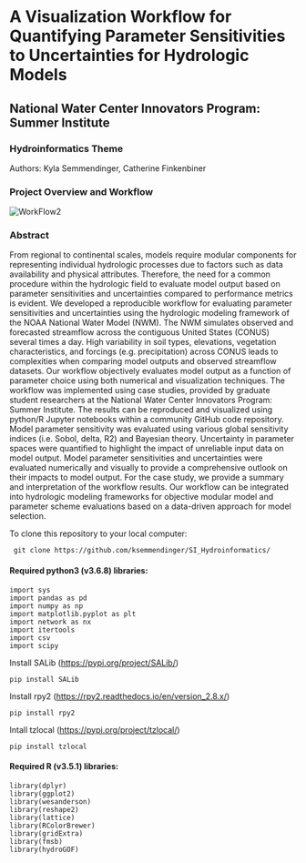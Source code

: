# A Visualization Workflow for Quantifying Parameter Sensitivities to Uncertainties for Hydrologic Models
## National Water Center Innovators Program: Summer Institute
### Hydroinformatics Theme
Authors: Kyla Semmendinger, Catherine Finkenbiner

### Project Overview and Workflow

![WorkFlow2](https://user-images.githubusercontent.com/20464090/61546646-6c512780-aa0f-11e9-9f74-97a50a3e7ccf.jpg)

### Abstract
From regional to continental scales, models require modular components for representing individual hydrologic processes due to factors such as data availability and physical attributes. Therefore, the need for a common procedure within the hydrologic field to evaluate model output based on parameter sensitivities and uncertainties compared to performance metrics is evident. We developed a reproducible workflow for evaluating parameter sensitivities and uncertainties using the hydrologic modeling framework of the NOAA National Water Model (NWM). The NWM simulates observed and forecasted streamflow across the contiguous United States (CONUS) several times a day. High variability in soil types, elevations, vegetation characteristics, and forcings (e.g. precipitation) across CONUS leads to complexities when comparing model outputs and observed streamflow datasets. Our workflow objectively evaluates model output as a function of parameter choice using both numerical and visualization techniques. The workflow was implemented using case studies, provided by graduate student researchers at the National Water Center Innovators Program: Summer Institute. The results can be reproduced and visualized using python/R Jupyter notebooks within a community GitHub code repository. Model parameter sensitivity was evaluated using various global sensitivity indices (i.e. Sobol, delta, R2) and Bayesian theory. Uncertainty in parameter spaces were quantified to highlight the impact of unreliable input data on model output. Model parameter sensitivities and uncertainties were evaluated numerically and visually to provide a comprehensive outlook on their impacts to model output. For the case study, we provide a summary and interpretation of the workflow results. Our workflow can be integrated into hydrologic modeling frameworks for objective modular model and parameter scheme evaluations based on a data-driven approach for model selection.

To clone this repository to your local computer:
```
 git clone https://github.com/ksemmendinger/SI_Hydroinformatics/
```
#### Required python3 (v3.6.8) libraries:
```
import sys
import pandas as pd
import numpy as np
import matplotlib.pyplot as plt
import network as nx
import itertools
import csv
import scipy
```
Install SALib (https://pypi.org/project/SALib/)
```
pip install SALib
```
Install rpy2 (https://rpy2.readthedocs.io/en/version_2.8.x/)
```
pip install rpy2
```
Intall tzlocal (https://pypi.org/project/tzlocal/)
```
pip install tzlocal
```

#### Required R (v3.5.1) libraries:
```
library(dplyr)
library(ggplot2)
library(wesanderson)
library(reshape2)
library(lattice)
library(RColorBrewer)
library(gridExtra)
library(fmsb)
library(hydroGOF)
```

